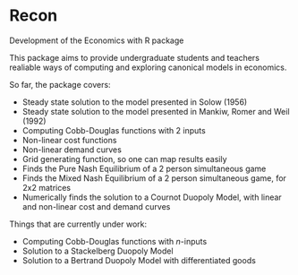 # Recon
Development of the Economics with R package

This package aims to provide undergraduate students and teachers realiable ways of computing and exploring canonical models in economics. 

So far, the package covers:

* Steady state solution to the model presented in Solow (1956)
* Steady state solution to the model presented in Mankiw, Romer and Weil (1992)
* Computing Cobb-Douglas functions with 2 inputs
* Non-linear cost functions
* Non-linear demand curves
* Grid generating function, so one can map results easily
* Finds the Pure Nash Equilibrium of a 2 person simultaneous game 
* Finds the Mixed Nash Equilibrium of a 2 person simultaneous game, for 2x2 matrices
* Numerically finds the solution to a Cournot Duopoly Model, with linear and non-linear cost and demand curves

Things that are currently under work:

* Computing Cobb-Douglas functions with $n$-inputs
* Solution to a Stackelberg Duopoly Model
* Solution to a Bertrand Duopoly Model with differentiated goods

